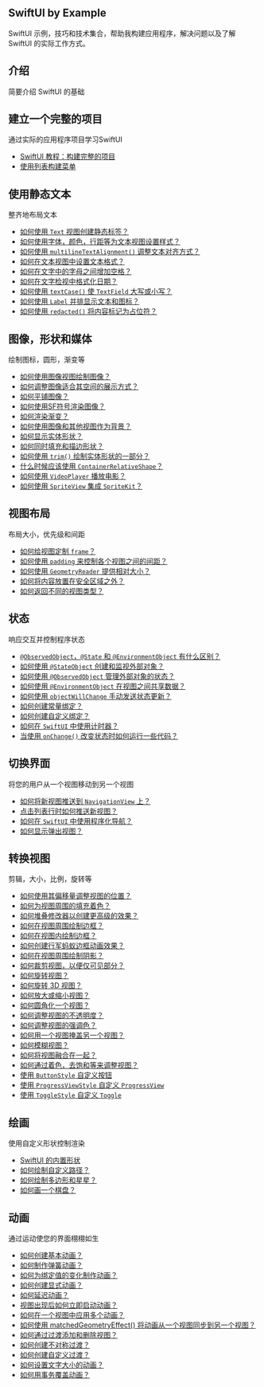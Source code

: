 SwiftUI by Example
---

SwiftUI 示例，技巧和技术集合，帮助我构建应用程序，解决问题以及了解 SwiftUI 的实际工作方式。

## 介绍

简要介绍 SwiftUI 的基础

## 建立一个完整的项目

通过实际的应用程序项目学习SwiftUI

- [SwiftUI 教程：构建完整的项目](example/introduction/demo1)
- [使用列表构建菜单](example/introduction/demo2)

## 使用静态文本

整齐地布局文本

- [如何使用 `Text` 视图创建静态标签？](example/working-with-static-text/demo1)
- [如何使用字体，颜色，行距等为文本视图设置样式？](example/working-with-static-text/demo2)
- [如何使用 `multilineTextAlignment()` 调整文本对齐方式？](example/working-with-static-text/demo3)
- [如何在文本视图中设置文本格式？](example/working-with-static-text/demo4)
- [如何在文字中的字母之间增加空格？](example/working-with-static-text/demo5)
- [如何在文字检视中格式化日期？](example/working-with-static-text/demo6)
- [如何使用 `textCase()` 使 `TextField` 大写或小写？](example/working-with-static-text/demo7)
- [如何使用 `Label` 并排显示文本和图标？](example/working-with-static-text/demo8)
- [如何使用 `redacted()` 将内容标记为占位符？](example/working-with-static-text/demo9)

## 图像，形状和媒体

绘制图标，圆形，渐变等

- [如何使用图像视图绘制图像？](example/images-shapes-media/demo1)
- [如何调整图像适合其空间的展示方式？](example/images-shapes-media/demo2)
- [如何平铺图像？](example/images-shapes-media/demo3)
- [如何使用SF符号渲染图像？](example/images-shapes-media/demo4)
- [如何渲染渐变？](example/images-shapes-media/demo5)
- [如何使用图像和其他视图作为背景？](example/images-shapes-media/demo6)
- [如何显示实体形状？](example/images-shapes-media/demo7)
- [如何同时填充和描边形状？](example/images-shapes-media/demo8)
- [如何使用 `trim()` 绘制实体形状的一部分？](example/images-shapes-media/demo9)
- [什么时候应该使用 `ContainerRelativeShape`？](example/images-shapes-media/demo10)
- [如何使用 `VideoPlayer` 播放电影？](example/images-shapes-media/demo11)
- [如何使用 `SpriteView` 集成 `SpriteKit`？](example/images-shapes-media/demo12)

## 视图布局

布局大小，优先级和间距

- [如何给视图定制 `frame`？](example/images-shapes-media/demo1)
- [如何使用 `padding` 来控制各个视图之间的间距？](example/images-shapes-media/demo2)
- [如何使用 `GeometryReader` 提供相对大小？](example/images-shapes-media/demo3)
- [如何将内容放置在安全区域之外？](example/images-shapes-media/demo4)
- [如何返回不同的视图类型？](example/images-shapes-media/demo5)

## 状态

响应交互并控制程序状态

- [`@ObservedObject`，`@State` 和 `@EnvironmentObject` 有什么区别？](example/advanced-state/demo1)
- [如何使用 `@StateObject` 创建和监视外部对象？](example/advanced-state/demo2)
- [如何使用 `@ObservedObject` 管理外部对象的状态？](example/advanced-state/demo3)
- [如何使用 `@EnvironmentObject` 在视图之间共享数据？](example/advanced-state/demo4)
- [如何使用 `objectWillChange` 手动发送状态更新？](example/advanced-state/demo5)
- [如何创建常量绑定？](example/advanced-state/demo6)
- [如何创建自定义绑定？](example/advanced-state/demo7)
- [如何在 `SwiftUI` 中使用计时器？](example/advanced-state/demo8)
- [当使用 `onChange()` 改变状态时如何运行一些代码？](example/advanced-state/demo9)

## 切换界面

将您的用户从一个视图移动到另一个视图

- [如何将新视图推送到 `NavigationView` 上？](example/presenting-views/demo1)
- [点击列表行时如何推送新视图？](example/presenting-views/demo2)
- [如何在 `SwiftUI` 中使用程序化导航？](example/presenting-views/demo3)
- [如何显示弹出视图？](example/presenting-views/demo3)

## 转换视图

剪辑，大小，比例，旋转等

- [如何使用其偏移量调整视图的位置？](example/transforming-views/demo1)
- [如何为视图周围的填充着色？](example/transforming-views/demo2)
- [如何堆叠修改器以创建更高级的效果？](example/transforming-views/demo3)
- [如何在视图周围绘制边框？](example/transforming-views/demo4)
- [如何在视图内绘制边框？](example/transforming-views/demo5)
- [如何创建行军蚂蚁边框动画效果？](example/transforming-views/demo6)
- [如何在视图周围绘制阴影？](example/transforming-views/demo7)
- [如何裁剪视图，以便仅可见部分？](example/transforming-views/demo8)
- [如何旋转视图？](example/transforming-views/demo9)
- [如何旋转 3D 视图？](example/transforming-views/demo10)
- [如何放大或缩小视图？](example/transforming-views/demo11)
- [如何圆角化一个视图？](example/transforming-views/demo12)
- [如何调整视图的不透明度？](example/transforming-views/demo13)
- [如何调整视图的强调色？](example/transforming-views/demo14)
- [如何用一个视图掩盖另一个视图？](example/transforming-views/demo15)
- [如何模糊视图？](example/transforming-views/demo16)
- [如何将视图融合在一起？](example/transforming-views/demo17)
- [如何通过着色，去饱和等来调整视图？](example/transforming-views/demo18)
- [使用 `ButtonStyle` 自定义按钮](example/transforming-views/demo19)
- [使用 `ProgressViewStyle` 自定义 `ProgressView`](example/transforming-views/demo20)
- [使用 `ToggleStyle` 自定义 `Toggle`](example/transforming-views/demo21)

## 绘画

使用自定义形状控制渲染

- [SwiftUI 的内置形状](example/drawing/demo1)
- [如何绘制自定义路径？](example/drawing/demo2)
- [如何绘制多边形和星星？](example/drawing/demo3)
- [如何画一个棋盘？](example/drawing/demo4)

## 动画

通过运动使您的界面栩栩如生

- [如何创建基本动画？](example/animation/demo1)
- [如何制作弹簧动画？](example/animation/demo2)
- [如何为绑定值的变化制作动画？](example/animation/demo3)
- [如何创建显式动画？](example/animation/demo4)
- [如何延迟动画？](example/animation/demo5)
- [视图出现后如何立即启动动画？](example/animation/demo6)
- [如何在一个视图中应用多个动画？](example/animation/demo7)
- [如何使用 matchedGeometryEffect() 将动画从一个视图同步到另一个视图？](example/animation/demo8)
- [如何通过过渡添加和删除视图？](example/animation/demo9)
- [如何创建不对称过渡？](example/animation/demo10)
- [如何创建自定义过渡？](example/animation/demo11)
- [如何设置文字大小的动画？](example/animation/demo12)
- [如何用事务覆盖动画？](example/animation/demo13)